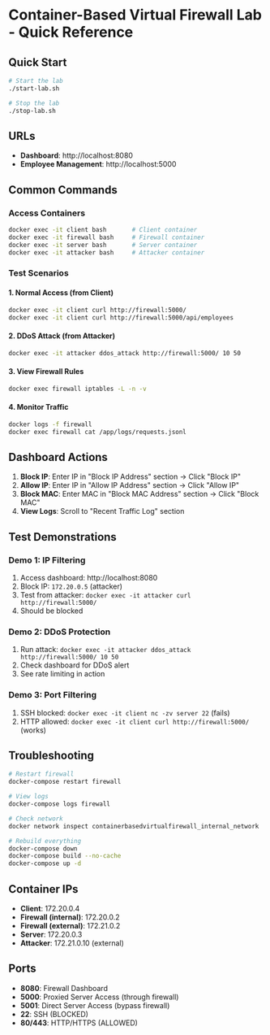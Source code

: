 # Container-Based Virtual Firewall Lab - Quick Reference

## Quick Start

```bash
# Start the lab
./start-lab.sh

# Stop the lab
./stop-lab.sh
```

## URLs

- **Dashboard**: http://localhost:8080
- **Employee Management**: http://localhost:5000

## Common Commands

### Access Containers
```bash
docker exec -it client bash       # Client container
docker exec -it firewall bash     # Firewall container  
docker exec -it server bash       # Server container
docker exec -it attacker bash     # Attacker container
```

### Test Scenarios

#### 1. Normal Access (from Client)
```bash
docker exec -it client curl http://firewall:5000/
docker exec -it client curl http://firewall:5000/api/employees
```

#### 2. DDoS Attack (from Attacker)
```bash
docker exec -it attacker ddos_attack http://firewall:5000/ 10 50
```

#### 3. View Firewall Rules
```bash
docker exec firewall iptables -L -n -v
```

#### 4. Monitor Traffic
```bash
docker logs -f firewall
docker exec firewall cat /app/logs/requests.jsonl
```

## Dashboard Actions

1. **Block IP**: Enter IP in "Block IP Address" section → Click "Block IP"
2. **Allow IP**: Enter IP in "Allow IP Address" section → Click "Allow IP"
3. **Block MAC**: Enter MAC in "Block MAC Address" section → Click "Block MAC"
4. **View Logs**: Scroll to "Recent Traffic Log" section

## Test Demonstrations

### Demo 1: IP Filtering
1. Access dashboard: http://localhost:8080
2. Block IP: `172.20.0.5` (attacker)
3. Test from attacker: `docker exec -it attacker curl http://firewall:5000/`
4. Should be blocked

### Demo 2: DDoS Protection
1. Run attack: `docker exec -it attacker ddos_attack http://firewall:5000/ 10 50`
2. Check dashboard for DDoS alert
3. See rate limiting in action

### Demo 3: Port Filtering
1. SSH blocked: `docker exec -it client nc -zv server 22` (fails)
2. HTTP allowed: `docker exec -it client curl http://firewall:5000/` (works)

## Troubleshooting

```bash
# Restart firewall
docker-compose restart firewall

# View logs
docker-compose logs firewall

# Check network
docker network inspect containerbasedvirtualfirewall_internal_network

# Rebuild everything
docker-compose down
docker-compose build --no-cache
docker-compose up -d
```

## Container IPs

- **Client**: 172.20.0.4
- **Firewall (internal)**: 172.20.0.2
- **Firewall (external)**: 172.21.0.2
- **Server**: 172.20.0.3
- **Attacker**: 172.21.0.10 (external)

## Ports

- **8080**: Firewall Dashboard
- **5000**: Proxied Server Access (through firewall)
- **5001**: Direct Server Access (bypass firewall)
- **22**: SSH (BLOCKED)
- **80/443**: HTTP/HTTPS (ALLOWED)
